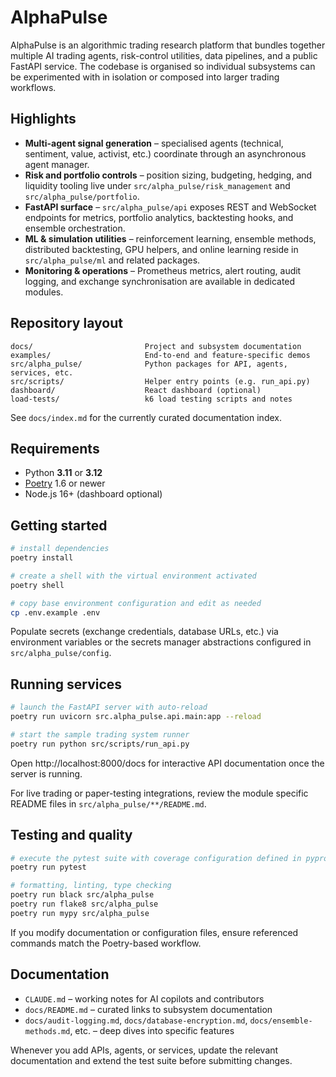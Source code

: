 # AlphaPulse

AlphaPulse is an algorithmic trading research platform that bundles together
multiple AI trading agents, risk-control utilities, data pipelines, and a public
FastAPI service.  The codebase is organised so individual subsystems can be
experimented with in isolation or composed into larger trading workflows.

## Highlights

- **Multi-agent signal generation** – specialised agents (technical, sentiment,
  value, activist, etc.) coordinate through an asynchronous agent manager.
- **Risk and portfolio controls** – position sizing, budgeting, hedging, and
  liquidity tooling live under `src/alpha_pulse/risk_management` and
  `src/alpha_pulse/portfolio`.
- **FastAPI surface** – `src/alpha_pulse/api` exposes REST and WebSocket
  endpoints for metrics, portfolio analytics, backtesting hooks, and ensemble
  orchestration.
- **ML & simulation utilities** – reinforcement learning, ensemble methods,
  distributed backtesting, GPU helpers, and online learning reside in
  `src/alpha_pulse/ml` and related packages.
- **Monitoring & operations** – Prometheus metrics, alert routing, audit
  logging, and exchange synchronisation are available in dedicated modules.

## Repository layout

```
docs/                         Project and subsystem documentation
examples/                     End-to-end and feature-specific demos
src/alpha_pulse/              Python packages for API, agents, services, etc.
src/scripts/                  Helper entry points (e.g. run_api.py)
dashboard/                    React dashboard (optional)
load-tests/                   k6 load testing scripts and notes
```

See `docs/index.md` for the currently curated documentation index.

## Requirements

- Python **3.11** or **3.12**
- [Poetry](https://python-poetry.org/) 1.6 or newer
- Node.js 16+ (dashboard optional)

## Getting started

```bash
# install dependencies
poetry install

# create a shell with the virtual environment activated
poetry shell

# copy base environment configuration and edit as needed
cp .env.example .env
```

Populate secrets (exchange credentials, database URLs, etc.) via environment
variables or the secrets manager abstractions configured in
`src/alpha_pulse/config`.

## Running services

```bash
# launch the FastAPI server with auto-reload
poetry run uvicorn src.alpha_pulse.api.main:app --reload

# start the sample trading system runner
poetry run python src/scripts/run_api.py
```

Open http://localhost:8000/docs for interactive API documentation once the
server is running.

For live trading or paper-testing integrations, review the module specific
README files in `src/alpha_pulse/**/README.md`.

## Testing and quality

```bash
# execute the pytest suite with coverage configuration defined in pyproject.toml
poetry run pytest

# formatting, linting, type checking
poetry run black src/alpha_pulse
poetry run flake8 src/alpha_pulse
poetry run mypy src/alpha_pulse
```

If you modify documentation or configuration files, ensure referenced commands
match the Poetry-based workflow.

## Documentation

- `CLAUDE.md` – working notes for AI copilots and contributors
- `docs/README.md` – curated links to subsystem documentation
- `docs/audit-logging.md`, `docs/database-encryption.md`, `docs/ensemble-methods.md`,
  etc. – deep dives into specific features

Whenever you add APIs, agents, or services, update the relevant documentation
and extend the test suite before submitting changes.
